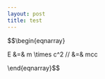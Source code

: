 ```yaml
---
layout: post
title: test
---
```



$$\begin{eqnarray}

E &=& m \times c^2 // &=& mcc

\end{eqnarray}$$

